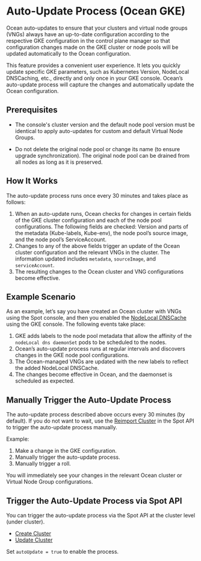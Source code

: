 # Auto-Update Process (Ocean GKE)

Ocean auto-updates to ensure that your clusters and virtual node groups (VNGs) always have an up-to-date configuration according to the respective GKE configuration in the control plane manager so that configuration changes made on the GKE cluster or node pools will be updated automatically to the Ocean configuration.

This feature provides a convenient user experience. It lets you quickly update specific GKE parameters, such as Kubernetes Version, NodeLocal DNSCaching, etc., directly and only once in your GKE console. 
Ocean’s auto-update process will capture the changes and automatically update the Ocean configuration.

##  Prerequisites

 * The console's cluster version and the default node pool version must be identical to apply auto-updates for custom and default Virtual Node Groups.

 * Do not delete the original node pool or change its name (to ensure upgrade synchronization). The original node pool can be drained from all nodes as long as it is preserved.

## How It Works

The auto-update process runs once every 30 minutes and takes place as follows:

1. When an auto-update runs, Ocean checks for changes in certain fields of the GKE cluster configuration and each of the node pool configurations. The following fields are checked: Version and parts of the metadata (Kube-labels, Kube-env), the node pool’s source image, and the node pool’s ServiceAccount.
2. Changes to any of the above fields trigger an update of the Ocean cluster configuration and the relevant VNGs in the cluster. The information updated includes `metadata`, `sourceImage`, and `serviceAccount`.
3. The resulting changes to the Ocean cluster and VNG configurations become effective.

## Example Scenario

As an example, let’s say you have created an Ocean cluster with VNGs using the Spot console, and then you enabled the [NodeLocal DNSCache](https://cloud.google.com/kubernetes-engine/docs/how-to/nodelocal-dns-cache) using the GKE console. The following events take place:

1. GKE adds labels to the node pool metadata that allow the affinity of the `nodeLocal dns daemonSet` pods to be scheduled to the nodes.
2. Ocean’s auto-update process runs at regular intervals and discovers changes in the GKE node pool configurations.
3. The Ocean-managed VNGs are updated with the new labels to reflect the added NodeLocal DNSCache.
4. The changes become effective in Ocean, and the daemonset is scheduled as expected.

## Manually Trigger the Auto-Update Process

The auto-update process described above occurs every 30 minutes (by default). If you do not want to wait, use the [Reimport Cluster](https://docs.spot.io/api/#operation/reImportGke) in the Spot API to trigger the auto-update process manually.

Example:

1. Make a change in the GKE configuration.
2. Manually trigger the auto-update process. 
3. Manually trigger a roll.

You will immediately see your changes in the relevant Ocean cluster or Virtual Node Group configurations.

## Trigger the Auto-Update Process via Spot API

You can trigger the auto-update process via the Spot API at the cluster level (under cluster).

*  [Create Cluster](https://docs.spot.io/api/#tag/Ocean-GKE/operation/OceanGKEClusterCreate)
*  [Update Cluster](https://docs.spot.io/api/#tag/Ocean-GKE/operation/OceanGKEClusterUpdate)

Set `autoUpdate = true` to enable the process.




